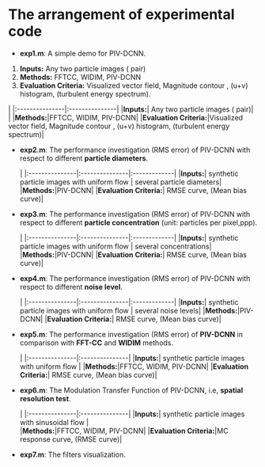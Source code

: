 # The arrangement of experimental code

- **exp1.m**: A simple demo for PIV-DCNN.

 1. **Inputs:**   Any two particle images ( pair)
 2. **Methods:**  FFTCC, WIDIM, PIV-DCNN
 3. **Evaluation Criteria:** Visualized vector field, Magnitude contour , (u+v) histogram,  (turbulent energy spectrum).

|
|:---------------|:---------------|
|**Inputs:**| Any two particle images ( pair)| |
|**Methods:**|FFTCC, WIDIM, PIV-DCNN|
|**Evaluation Criteria:**|Visualized vector field, Magnitude contour , (u+v) histogram,  (turbulent energy spectrum)|


- **exp2.m**: The performance investigation (RMS error) of PIV-DCNN with respect to different **particle diameters**. 

	|
	|:---------------|:---------------|:-------------|
	|**Inputs:**| synthetic particle images with uniform flow |  several particle diameters|
	|**Methods:**|PIV-DCNN|
	|**Evaluation Criteria:**| RMSE curve, (Mean bias curve)|

- **exp3.m**: The performance investigation (RMS error) of PIV-DCNN with respect to different **particle concentration** (unit: particles per pixel,ppp).

	|
	|:---------------|:---------------|:-------------|
	|**Inputs:**| synthetic particle images with uniform flow |  several concentrations|
	|**Methods:**|PIV-DCNN|
	|**Evaluation Criteria:**| RMSE curve, (Mean bias curve)|

- **exp4.m**: The performance investigation (RMS error) of PIV-DCNN with respect to different **noise level**. 

	|
	|:---------------|:---------------|:-------------|
	|**Inputs:**| synthetic particle images with uniform flow |  several noise levels|
	|**Methods:**|PIV-DCNN|
	|**Evaluation Criteria:**| RMSE curve, (Mean bias curve)|

- **exp5.m**: The performance investigation (RMS error) of **PIV-DCNN** in comparison with **FFT-CC** and **WIDIM** methods. 

	|
	|:---------------|:---------------|
	|**Inputs:**| synthetic particle images with uniform flow |
	|**Methods:**|FFTCC, WIDIM, PIV-DCNN|
	|**Evaluation Criteria:**| RMSE curve, (Mean bias curve)|

- **exp6.m**: The Modulation Transfer Function of PIV-DCNN, i.e, **spatial resolution test**. 

	|
	|:---------------|:---------------|
	|**Inputs:**| synthetic particle images with sinusoidal flow |  
	|**Methods:**|FFTCC, WIDIM, PIV-DCNN|
	|**Evaluation Criteria:**|MC response curve, (RMSE curve)|

- **exp7.m**: The filters visualization.  

 



 

